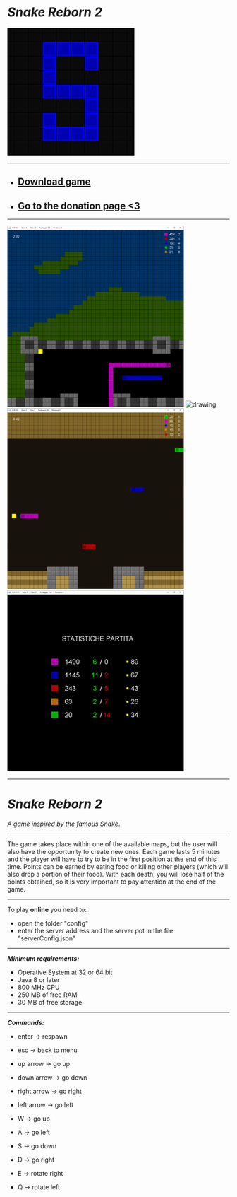
# *Snake Reborn 2* 

![alt text](https://github.com/Luke460/Snake-Reborn-2/blob/master/snake-reborn-2-icon.png)

---

* ## [Download game](https://github.com/Luke460/Snake-Reborn-2/releases)

* ## [Go to the donation page <3](https://www.paypal.com/donate?hosted_button_id=WVSY5VX8TA4ZE)

---

<div>
  <img src="https://github.com/Luke460/Snake-Reborn-2/blob/master/snake-gameplay-1.png" alt="drawing" width="400"/>
  <img src="https://github.com/Luke460/Snake-Reborn-2/blob/master/demo.gif" alt="drawing" width="400"/>
</div>

<div>
  <img src="https://github.com/Luke460/Snake-Reborn-2/blob/master/snake-gameplay-2.png" alt="drawing" width="400"/>
  <img src="https://github.com/Luke460/Snake-Reborn-2/blob/master/snake-gameplay-3.png" alt="drawing" width="400"/>
</div>

---

# *Snake Reborn 2* 
*A game inspired by the famous Snake*.

---

The game takes place within one of the available maps, but the user will also have the opportunity to create new ones. 
Each game lasts 5 minutes and the player will have to try to be in the first position at the end of this time. Points can be earned by eating food or killing other players (which will also drop a portion of their food). With each death, you will lose half of the points obtained, so it is very important to pay attention at the end of the game.

---

To play **online** you need to: 
 - open the folder "config"
 - enter the server address and the server pot in the file "serverConfig.json"

---

***Minimum requirements:***

 - Operative System at 32 or 64 bit
 - Java 8 or later
 - 800 MHz CPU
 - 250 MB of free RAM
 - 30 MB of free storage

---

***Commands:***

 - enter -> respawn
 - esc -> back to menu

 - up arrow    -> go up
 - down arrow  -> go down
 - right arrow -> go right
 - left arrow  -> go left

 - W -> go up
 - A -> go left
 - S -> go down
 - D -> go right
 - E -> rotate right
 - Q -> rotate left

